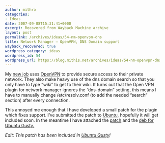 ```yaml
---
author: mithro
categories:
- Ideas
date: 2007-09-08T15:31:41+0000
excerpt: Recovered from Wayback Machine archive
layout: post
permalink: /archives/ideas/54-nm-openvpn-dns
title: Network Manager – OpenVPN, DNS Domain support
wayback_recovered: true
wordpress_category: ideas
wordpress_id: 54
wordpress_url: https://blog.mithis.net/archives/ideas/54-nm-openvpn-dns
---
```


<div >
<p>My <a href="http://www.astc-design.com/">new job</a> uses <a href="http://www.openvpn.org/">OpenVPN</a> to provide secure access to their private network. They also make heavy use of the dns domain search so that you only have to type “wiki” to get to their wiki. It turns out that the Open VPN plugin for network manager ignores the “dns-domain” setting, this means I have to manually change /etc/resolv.conf (to add the needed “search” section) after every connection.</p>
<p>This annoyed me enough that I have developed a small patch for the plugin which fixes support. I’ve submitted the patch to <a href="http://www.ubuntu.com/">Ubuntu,</a> hopefully it will get included soon. In the meantime I have attached the <a href="/assets/images/wp-content/uploads/2007/09/nm-openvpn-dnsdomain.patch" title="Patch for OpenVPN plugin to support â€œdns-domainâ€ setting.">patch</a> and the <a href="/assets/images/wp-content/uploads/2007/09/network-manager-openvpn_032svn2342-1ubuntu2_i386.deb" title="Patched OpenVPN plugin for Ubuntu.">deb for Ubuntu Gusty.</a></p>
<p><i>Edit: This patch has been included in <a href="https://bugs.launchpad.net/ubuntu/+source/network-manager-openvpn/+bug/138181">Ubuntu Gusty</a>!</i></p>
</div>